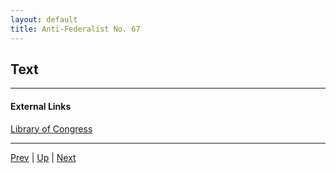 ```yaml
---
layout: default
title: Anti-Federalist No. 67
---
```


## Text

---
#### External Links
[Library of Congress]()

---

[Prev](66.md) | [Up](README.md) | [Next](68.md)
